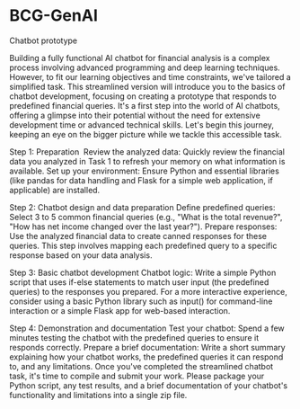 # BCG-GenAI
Chatbot prototype

Building a fully functional AI chatbot for financial analysis is a complex process involving advanced programming and deep learning techniques. However, to fit our learning objectives and time constraints, we've tailored a simplified task. This streamlined version will introduce you to the basics of chatbot development, focusing on creating a prototype that responds to predefined financial queries. It's a first step into the world of AI chatbots, offering a glimpse into their potential without the need for extensive development time or advanced technical skills. Let's begin this journey, keeping an eye on the bigger picture while we tackle this accessible task.

Step 1: Preparation 
Review the analyzed data: Quickly review the financial data you analyzed in Task 1 to refresh your memory on what information is available.
Set up your environment: Ensure Python and essential libraries (like pandas for data handling and Flask for a simple web application, if applicable) are installed.

Step 2: Chatbot design and data preparation
Define predefined queries: Select 3 to 5 common financial queries (e.g., "What is the total revenue?", "How has net income changed over the last year?").
Prepare responses: Use the analyzed financial data to create canned responses for these queries. This step involves mapping each predefined query to a specific response based on your data analysis.

Step 3: Basic chatbot development
Chatbot logic: Write a simple Python script that uses if-else statements to match user input (the predefined queries) to the responses you prepared. For a more interactive experience, consider using a basic Python library such as input() for command-line interaction or a simple Flask app for web-based interaction.

Step 4: Demonstration and documentation
Test your chatbot: Spend a few minutes testing the chatbot with the predefined queries to ensure it responds correctly.
Prepare a brief documentation: Write a short summary explaining how your chatbot works, the predefined queries it can respond to, and any limitations.
Once you've completed the streamlined chatbot task, it's time to compile and submit your work. Please package your Python script, any test results, and a brief documentation of your chatbot's functionality and limitations into a single zip file.

